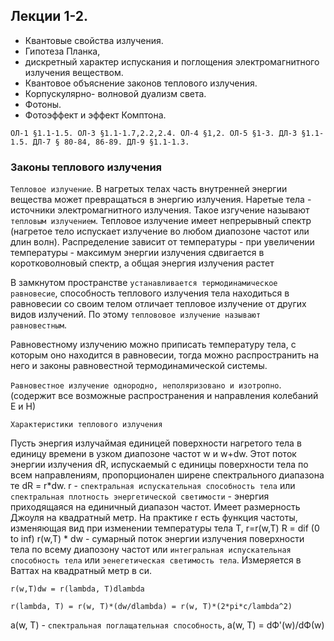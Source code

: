 ## Лекции 1-2. 
- Квантовые свойства излучения. 
- Гипотеза Планка, 
- дискретный характер испускания и поглощения электромагнитного излучения веществом. 
- Квантовое объяснение законов теплового излучения. 
- Корпускулярно- волновой дуализм света. 
- Фотоны. 
- Фотоэффект и эффект Комптона. 

`ОЛ-1 §1.1-1.5. ОЛ-3 §1.1-1.7,2.2,2.4. ОЛ-4 §1,2. ОЛ-5 §1-3. ДЛ-3 §1.1-1.5. ДЛ-7 § 80-84, 86-89. ДЛ-9 §1.1-1.3.`

### Законы теплового излучения 

`Тепловое излучение`. В нагретых телах часть внутренней энергии вещества может превращаться в энергию излучения. 
Наретые тела - источники электромагнитного излучения. Такое изгучение называют `тепловым излучением`.
Тепловое излучение имеет непрерывный спектр (нагретое тело испускает излучение во любом диапозоне частот или длин волн).
Распределение зависит от температуры - при увеличении температуры - максимум энергии излучения сдвигается в коротковолновый 
спектр, а общая энергия излучения растет

В замкнутом пространстве `устанавливается термодинамическое равновесие`, способность теплового излучения тела находиться в
равновесии со своим телом отличает тепловое излучение от других видов излучений. По этому `теплововое излучение называют 
равновестным`.

Равновестному излучению можно приписать температуру тела, с которым оно находится в равновесии, тогда можно распространить 
на него и законы равновестной термодинамической системы.

`Равновестное излучение однородно, неполяризовано и изотропно`. (содержит все возможные распространения и направления 
колебаний Е и Н)

`Характеристики теплового излучения`

Пусть энергия излучаймая единицей поверхности нагретого тела в единицу времени в узком диапозоне частот w и w+dw. Этот поток энергии излучения dR, испускаемый с единицы поверхности тела по всем направлениям, пропорционален ширене спектрального диапазона те dR = r*dw. 
r - `спектральная испускательная способность тела` или `спектральная плотность энергетической светимости` - энергия приходящаяся на единичный диапазон частот. Имеет размерность Джоуля на квадратный метр. 
На практике r есть функция частоты, изменяющая вид при изменении температуры тела Т, r=r(w,T)
R = dif (0 to inf) r(w,T) * dw - сумарный поток энергии излучения поверхности тела по всему диапозону частот или `интегральная испускательная способность тела` или `эенегетическая светимость тела`. Измеряется в Ваттах на квадратный метр в си.

`r(w,T)dw = r(lambda, T)dlambda`

`r(lambda, T) = r(w, T)*(dw/dlambda) = r(w, T)*(2*pi*c/lambda^2)`

a(w, T) - `спектральная поглащательная способность`, a(w, T) = dФ'(w)/dФ(w)
